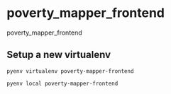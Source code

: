 # poverty_mapper_frontend
poverty_mapper_frontend

## Setup a new virtualenv 
`` pyenv virtualenv poverty-mapper-frontend ``

`` pyenv local poverty-mapper-frontend ``
